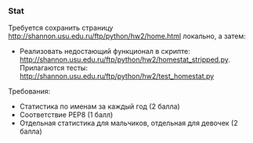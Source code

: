 ### Stat
Требуется сохранить страницу http://shannon.usu.edu.ru/ftp/python/hw2/home.html локально, а затем:

+ Реализовать недостающий функционал в скрипте: http://shannon.usu.edu.ru/ftp/python/hw2/homestat_stripped.py. Прилагаются тесты: http://shannon.usu.edu.ru/ftp/python/hw2/test_homestat.py

Требования:

+ Статистика по именам за каждый год (2 балла)
+ Соответствие PEP8 (1 балл)
+ Отдельная статистика для мальчиков, отдельная для девочек (2 балла)